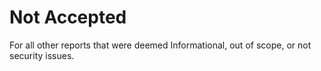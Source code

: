 # Not Accepted

For all other reports that were deemed Informational, out of scope, or not security issues.